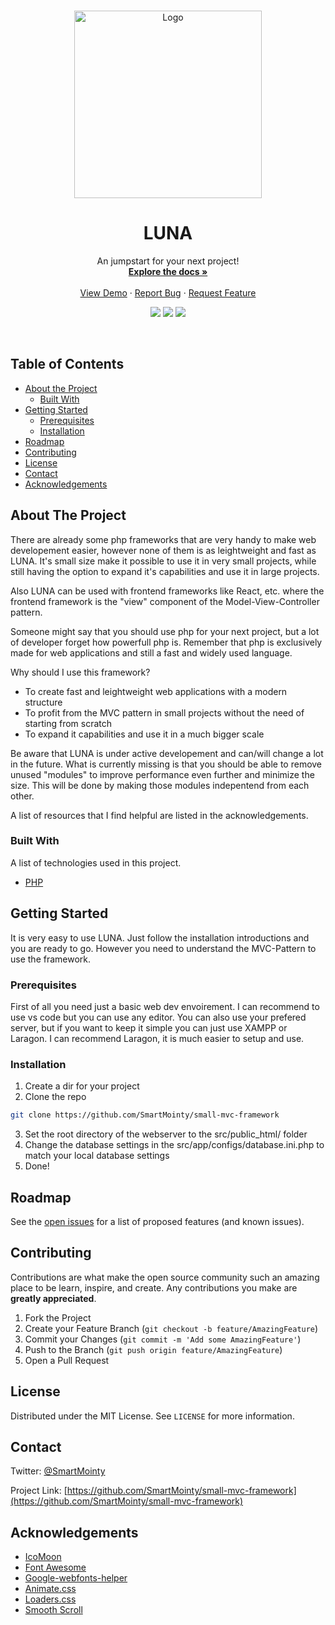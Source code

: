<!--
*** Thanks for checking out this README Template. If you have a suggestion that would
*** make this better, please fork the repo and create a pull request or simply open
*** an issue with the tag "enhancement".
*** Thanks again! Now go create something AMAZING! :D
-->


<!-- PROJECT SHIELDS -->
<!--
*** I'm using markdown "reference style" links for readability.
*** Reference links are enclosed in brackets [ ] instead of parentheses ( ).
*** See the bottom of this document for the declaration of the reference variables
*** for contributors-url, forks-url, etc. This is an optional, concise syntax you may use.
*** https://www.markdownguide.org/basic-syntax/#reference-style-links
-->
<!-- PROJECT LOGO -->
<br />
<p align="center">
  <a href="https://github.com/othneildrew/Best-README-Template">
    <img src="https://raw.githubusercontent.com/SmartMointy/small-mvc-framework/master/src/public_html/assets/images/Logo.svg" alt="Logo" width="300" height="300">
  </a>
    
  <h1 align="center">LUNA</h1>
  
  <p align="center">  
    An jumpstart for your next project!
    <br />
    <a href="https://github.com/SmartMointy/small-mvc-framework"><strong>Explore the docs »</strong></a>
    <br />
    <br />
    <a href="https://github.com/SmartMointy/small-mvc-framework">View Demo</a>
    ·
    <a href="https://github.com/SmartMointy/small-mvc-framework/issues">Report Bug</a>
    ·
    <a href="https://github.com/SmartMointy/small-mvc-framework/issues">Request Feature</a>
    <br />

  </p>
</p>
<p align="center">
    <img src="https://img.shields.io/badge/release-v2.7.9-blue">
    <img src="https://img.shields.io/badge/PHP-v7.4.1-green">
    <img src="https://img.shields.io/badge/license-MIT-lightgrey">
</p>

<br />

<!-- TABLE OF CONTENTS -->
## Table of Contents

* [About the Project](#about-the-project)
  * [Built With](#built-with)
* [Getting Started](#getting-started)
  * [Prerequisites](#prerequisites)
  * [Installation](#installation)
* [Roadmap](#roadmap)
* [Contributing](#contributing)
* [License](#license)
* [Contact](#contact)
* [Acknowledgements](#acknowledgements)


<!-- ABOUT THE PROJECT -->
## About The Project

There are already some php frameworks that are very handy to make web developement easier, however none of them is as leightweight and fast as LUNA. It's small size make it possible to use it in very small projects, while still having the option to expand it's capabilities and use it in large projects.

Also LUNA can be used with frontend frameworks like React, etc. where the frontend framework is the "view" component of the Model-View-Controller pattern.

Someone might say that you should use php for your next project, but a lot of developer forget how powerfull php is. Remember that php is exclusively made for web applications and still a fast and widely used language. 

Why should I use this framework?
* To create fast and leightweight web applications with a modern structure
* To profit from the MVC pattern in small projects without the need of starting from scratch 
* To expand it capabilities and use it in a much bigger scale

Be aware that LUNA is under active developement and can/will change a lot in the future. What is currently missing is that you should be able to remove unused "modules" to improve performance even further and minimize the size. This will be done by making those modules indepentend from each other.

A list of resources that I find helpful are listed in the acknowledgements.

### Built With
A list of technologies used in this project.
* [PHP](https://www.php.net/)



<!-- GETTING STARTED -->
## Getting Started

It is very easy to use LUNA. Just follow the installation introductions and you are ready to go. However you need to understand the MVC-Pattern to use the framework.

### Prerequisites

First of all you need just a basic web dev envoirement. I can recommend to use vs code but you can use any editor. You can also use your prefered server, but if you want to keep it simple you can just use XAMPP or Laragon. I can recommend Laragon, it is much easier to setup and use. 

### Installation

1. Create a dir for your project
2. Clone the repo
```sh
git clone https://github.com/SmartMointy/small-mvc-framework
```
3. Set the root directory of the webserver to the src/public_html/ folder
4. Change the database settings in the src/app/configs/database.ini.php to match your local database settings
5. Done!



<!-- ROADMAP -->
## Roadmap

See the [open issues](https://github.com/othneildrew/Best-README-Template/issues) for a list of proposed features (and known issues).



<!-- CONTRIBUTING -->
## Contributing

Contributions are what make the open source community such an amazing place to be learn, inspire, and create. Any contributions you make are **greatly appreciated**.

1. Fork the Project
2. Create your Feature Branch (`git checkout -b feature/AmazingFeature`)
3. Commit your Changes (`git commit -m 'Add some AmazingFeature'`)
4. Push to the Branch (`git push origin feature/AmazingFeature`)
5. Open a Pull Request



<!-- LICENSE -->
## License

Distributed under the MIT License. See `LICENSE` for more information.



<!-- CONTACT -->
## Contact

Twitter: [@SmartMointy](https://twitter.com/SmartMointy) 

Project Link: [https://github.com/SmartMointy/small-mvc-framework](https://github.com/SmartMointy/small-mvc-framework)


<!-- ACKNOWLEDGEMENTS -->
## Acknowledgements
* [IcoMoon](https://icomoon.io/)
* [Font Awesome](https://fontawesome.com)
* [Google-webfonts-helper](https://google-webfonts-helper.herokuapp.com/fonts)
* [Animate.css](https://daneden.github.io/animate.css)
* [Loaders.css](https://connoratherton.com/loaders)
* [Smooth Scroll](https://github.com/cferdinandi/smooth-scroll)
